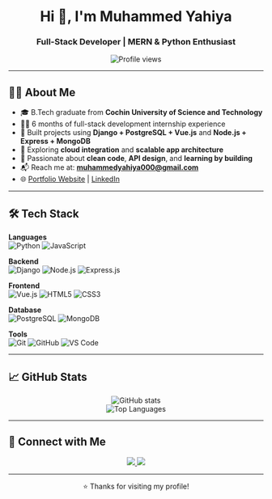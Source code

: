 <h1 align="center">Hi 👋, I'm Muhammed Yahiya</h1>
<h3 align="center">Full-Stack Developer | MERN & Python Enthusiast</h3>

<p align="center">
  <img src="https://komarev.com/ghpvc/?username=muhammedyahiya&label=Profile%20views&color=0e75b6&style=flat" alt="Profile views" />
</p>

---

## 👨‍💻 About Me

- 🎓 B.Tech graduate from **Cochin University of Science and Technology**
- 👨‍💻 6 months of full-stack development internship experience  
- 🧰 Built projects using **Django + PostgreSQL + Vue.js** and **Node.js + Express + MongoDB**
- 🌱 Exploring **cloud integration** and **scalable app architecture**
- 🧠 Passionate about **clean code**, **API design**, and **learning by building**
- 📬 Reach me at: **muhammedyahiya000@gmail.com**
- 🌐 [Portfolio Website](https://muhammedyahiya.github.io/PersonalWebsite/) | [LinkedIn](https://www.linkedin.com/in/muhammed-yahiya-h/)

---

## 🛠 Tech Stack

**Languages**  
![Python](https://img.shields.io/badge/Python-3670A0?style=for-the-badge&logo=python&logoColor=ffdd54)
![JavaScript](https://img.shields.io/badge/JavaScript-F7DF1E?style=for-the-badge&logo=javascript&logoColor=black)

**Backend**  
![Django](https://img.shields.io/badge/Django-092E20?style=for-the-badge&logo=django&logoColor=white)
![Node.js](https://img.shields.io/badge/Node.js-339933?style=for-the-badge&logo=nodedotjs&logoColor=white)
![Express.js](https://img.shields.io/badge/Express.js-000000?style=for-the-badge&logo=express&logoColor=white)

**Frontend**  
![Vue.js](https://img.shields.io/badge/Vue.js-35495E?style=for-the-badge&logo=vue.js&logoColor=4FC08D)
![HTML5](https://img.shields.io/badge/HTML5-E34F26?style=for-the-badge&logo=html5&logoColor=white)
![CSS3](https://img.shields.io/badge/CSS3-1572B6?style=for-the-badge&logo=css3&logoColor=white)

**Database**  
![PostgreSQL](https://img.shields.io/badge/PostgreSQL-316192?style=for-the-badge&logo=postgresql&logoColor=white)
![MongoDB](https://img.shields.io/badge/MongoDB-4EA94B?style=for-the-badge&logo=mongodb&logoColor=white)

**Tools**  
![Git](https://img.shields.io/badge/Git-F05032?style=for-the-badge&logo=git&logoColor=white)
![GitHub](https://img.shields.io/badge/GitHub-181717?style=for-the-badge&logo=github&logoColor=white)
![VS Code](https://img.shields.io/badge/VSCode-007ACC?style=for-the-badge&logo=visual-studio-code&logoColor=white)

---

## 📈 GitHub Stats

<p align="center">
  <img src="https://github-readme-stats.vercel.app/api?username=muhammedyahiya&show_icons=true&theme=tokyonight" alt="GitHub stats" />
  <br />
  <img src="https://github-readme-stats.vercel.app/api/top-langs/?username=muhammedyahiya&layout=compact&theme=tokyonight" alt="Top Languages" />
</p>

---

## 🤝 Connect with Me

<p align="center">
  <a href="https://www.linkedin.com/in/muhammed-yahiya-h/" target="_blank">
    <img src="https://img.shields.io/badge/LinkedIn-0077B5?style=for-the-badge&logo=linkedin&logoColor=white" />
  </a>
  <a href="mailto:muhammedyahiya000@gmail.com">
    <img src="https://img.shields.io/badge/Gmail-D14836?style=for-the-badge&logo=gmail&logoColor=white" />
  </a>
</p>

---

<p align="center">⭐️ Thanks for visiting my profile!</p>
